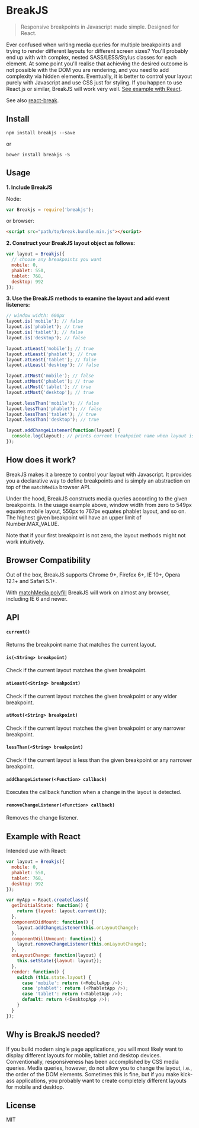 # BreakJS

> Responsive breakpoints in Javascript made simple. Designed for React.

Ever confused when writing media queries for multiple breakpoints and trying
to render different layouts for different screen sizes? You'll probably end
up with with complex, nested SASS/LESS/Stylus classes for each element. At
some point you'll realise that achieving the desired outcome is not possible
with the DOM you are rendering, and you need to add complexity via hidden
elements. Eventually, it is better to control your layout purely with
Javascript and use CSS just for styling. If you happen to use React.js or
similar, BreakJS will work very well. [See example with React](#ReactExample).

See also [react-break](https://github.com/nygardk/react-break/).

## Install

```shell
npm install breakjs --save
```
or
```shell
bower install breakjs -S
```

## Usage

__1. Include BreakJS__

Node:
```js
var Breakjs = require('breakjs');
```
or browser:
```html
<script src="path/to/break.bundle.min.js"></script>
```
__2. Construct your BreakJS layout object as follows:__
```js
var layout = Breakjs({
  // choose any breakpoints you want
  mobile: 0,
  phablet: 550,
  tablet: 768,
  desktop: 992
});
```
__3. Use the BreakJS methods to examine the layout and add event listeners:__
```js
// window width: 600px
layout.is('mobile'); // false
layout.is('phablet'); // true
layout.is('tablet'); // false
layout.is('desktop'); // false

layout.atLeast('mobile'); // true
layout.atLeast('phablet'); // true
layout.atLeast('tablet'); // false
layout.atLeast('desktop'); // false

layout.atMost('mobile'); // false
layout.atMost('phablet'); // true
layout.atMost('tablet'); // true
layout.atMost('desktop'); // true

layout.lessThan('mobile'); // false
layout.lessThan('phablet'); // false
layout.lessThan('tablet'); // true
layout.lessThan('desktop'); // true

layout.addChangeListener(function(layout) {
  console.log(layout); // prints current breakpoint name when layout is changed
});
```

## How does it work?

BreakJS makes it a breeze to control your layout with Javascript. It provides
you a declarative way to define breakpoints and is simply an abstraction on
top of the `matchMedia` browser API.

Under the hood, BreakJS constructs media queries according to the given
breakpoints. In the usage example above, window width from zero to 549px
equates mobile layout, 550px to 767px equates phablet layout, and so on.
The highest given breakpoint will have an upper limit of Number.MAX_VALUE.

Note that if your first breakpoint is not zero, the layout methods might
not work intuitively.


## Browser Compatibility

Out of the box, BreakJS supports Chrome 9+, Firefox 6+, IE 10+, Opera 12.1+ and
Safari 5.1+.

With [matchMedia polyfill](https://github.com/paulirish/matchMedia.js/) BreakJS
will work on almost any browser, including IE 6 and newer.


## API

#### `current()`

Returns the breakpoint name that matches the current layout.

#### `is(<String> breakpoint)`

Check if the current layout matches the given breakpoint.

#### `atLeast(<String> breakpoint)`

Check if the current layout matches the given breakpoint or any wider
breakpoint.

#### `atMost(<String> breakpoint)`

Check if the current layout matches the given breakpoint or any narrower
breakpoint.

#### `lessThan(<String> breakpoint)`

Check if the current layout is less than the given breakpoint or any narrower
breakpoint.

#### `addChangeListener(<Function> callback)`

Executes the callback function when a change in the layout is detected.

#### `removeChangeListener(<Function> callback)`

Removes the change listener.

<a name="ReactExample"></a>
## Example with React

Intended use with React:
```js
var layout = Breakjs({
  mobile: 0,
  phablet: 550,
  tablet: 768,
  desktop: 992
});

var myApp = React.createClass({
  getInitialState: function() {
    return {layout: layout.current()};
  },
  componentDidMount: function() {
    layout.addChangeListener(this.onLayoutChange);
  },
  componentWillUnmount: function() {
    layout.removeChangeListener(this.onLayoutChange);
  },
  onLayoutChange: function(layout) {
    this.setState({layout: layout});
  },
  render: function() {
    switch (this.state.layout) {
      case 'mobile': return (<MobileApp />);
      case 'phablet': return (<PhabletApp />);
      case 'tablet': return (<TabletApp />);
      default: return (<DesktopApp />);
    }
  }
});
```

## Why is BreakJS needed?

If you build modern single page applications, you will most likely want to
display different layouts for mobile, tablet and desktop devices.
Conventionally, responsiveness has been accomplished by CSS media queries.
Media queries, however, do not allow you to change the layout, i.e., the order
of the DOM elements. Sometimes this is fine, but if you make kick-ass
applications, you probably want to create completely different layouts for
mobile and desktop.

## License

MIT
